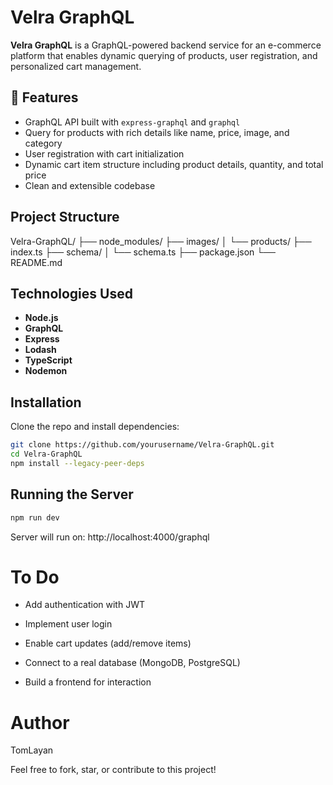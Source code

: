 # Velra GraphQL

**Velra GraphQL** is a GraphQL-powered backend service for an e-commerce platform that enables dynamic querying of products, user registration, and personalized cart management.

## 🚀 Features

- GraphQL API built with `express-graphql` and `graphql`
- Query for products with rich details like name, price, image, and category
- User registration with cart initialization
- Dynamic cart item structure including product details, quantity, and total price
- Clean and extensible codebase

## Project Structure
Velra-GraphQL/
├── node_modules/
├── images/
│   └── products/
├── index.ts
├── schema/
│   └── schema.ts
├── package.json
└── README.md


## Technologies Used

- **Node.js**
- **GraphQL**
- **Express**
- **Lodash**
- **TypeScript**
- **Nodemon**

## Installation

Clone the repo and install dependencies:

```bash
git clone https://github.com/yourusername/Velra-GraphQL.git
cd Velra-GraphQL
npm install --legacy-peer-deps
```

## Running the Server
```bash
npm run dev
```
Server will run on: http://localhost:4000/graphql

# To Do
- Add authentication with JWT

- Implement user login

- Enable cart updates (add/remove items)

- Connect to a real database (MongoDB, PostgreSQL)

- Build a frontend for interaction

# Author
TomLayan

Feel free to fork, star, or contribute to this project!
